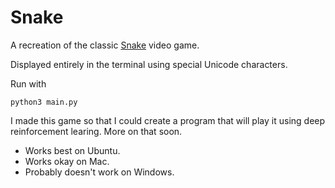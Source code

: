 # Snake

A recreation of the classic [Snake](https://en.wikipedia.org/wiki/Snake_(video_game_genre)) video game.

Displayed entirely in the terminal using special Unicode characters.

Run with 
```
python3 main.py
```

I made this game so that I could create a program that will play it using deep reinforcement learing. More on that soon.

* Works best on Ubuntu.
* Works okay on Mac.
* Probably doesn't work on Windows.

